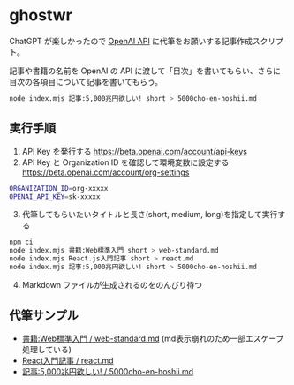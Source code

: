 # ghostwr

ChatGPT が楽しかったので [OpenAI API](https://openai.com/api/) に代筆をお願いする記事作成スクリプト。

記事や書籍の名前を OpenAI の API に渡して「目次」を書いてもらい、さらに目次の各項目について記事を書いてもらう。

```sh
node index.mjs 記事:5,000兆円欲しい! short > 5000cho-en-hoshii.md
```

## 実行手順

1. API Key を発行する
  https://beta.openai.com/account/api-keys
2. API Key と Organization ID を確認して環境変数に設定する
  https://beta.openai.com/account/org-settings
  ```sh
  ORGANIZATION_ID=org-xxxxx
  OPENAI_API_KEY=sk-xxxxx
  ```
3. 代筆してもらいたいタイトルと長さ(short, medium, long)を指定して実行する
  ```sh
  npm ci
  node index.mjs 書籍:Web標準入門 short > web-standard.md
  node index.mjs React.js入門記事 short > react.md
  node index.mjs 記事:5,000兆円欲しい! short > 5000cho-en-hoshii.md
  ```
4. Markdown ファイルが生成されるのをのんびり待つ

## 代筆サンプル

- [書籍:Web標準入門 / web-standard.md](./web-standard.md) (md表示崩れのため一部エスケープ処理している)
- [React入門記事 / react.md](./react.md)
- [記事:5,000兆円欲しい! / 5000cho-en-hoshii.md](./5000cho-en-hoshii.md)
